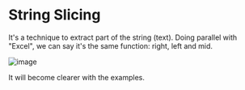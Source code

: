 # String Slicing

It's a technique to extract part of the string (text). Doing parallel with "Excel", we can say it's the same function: right, left and mid.

![image](https://github.com/user-attachments/assets/cf15ba09-c427-4ceb-90d3-b59221e8721d)

It will become clearer with the examples.

